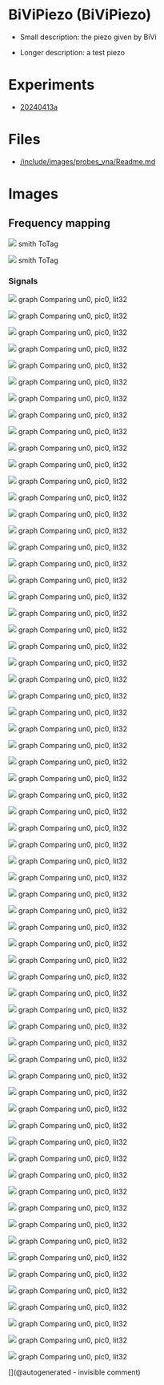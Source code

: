 # BiViPiezo (BiViPiezo)

* Small description: the piezo given by BiVi

* Longer description: a test piezo

# Experiments

* [20240413a](/include/experiments/auto/20240413a.md)


# Files

* [/include/images/probes_vna/Readme.md](/include/images/probes_vna/Readme.md)


# Images

## Frequency mapping 

![](/include/images/probes_vna/BiViPiezo.png)
smith
ToTag

![](/include/images/probes_vna/BiViPiezo.s1p.png)
smith
ToTag

### Signals 

![](/pic0/data/20240413a/Spectrum.png)
graph
Comparing un0, pic0, lit32

![](/pic0/data/20240413a/echo2.png)
graph
Comparing un0, pic0, lit32

![](/pic0/data/20240413a/echo3.png)
graph
Comparing un0, pic0, lit32

![](/pic0/data/20240413a/lit3-32/0_x_0_0_.jpg)
graph
Comparing un0, pic0, lit32

![](/pic0/data/20240413a/lit3-32/0_x_0_1000_.jpg)
graph
Comparing un0, pic0, lit32

![](/pic0/data/20240413a/lit3-32/0_x_0_100_.jpg)
graph
Comparing un0, pic0, lit32

![](/pic0/data/20240413a/lit3-32/0_x_0_200_.jpg)
graph
Comparing un0, pic0, lit32

![](/pic0/data/20240413a/lit3-32/0_x_0_300_.jpg)
graph
Comparing un0, pic0, lit32

![](/pic0/data/20240413a/lit3-32/0_x_0_400_.jpg)
graph
Comparing un0, pic0, lit32

![](/pic0/data/20240413a/lit3-32/0_x_0_500_.jpg)
graph
Comparing un0, pic0, lit32

![](/pic0/data/20240413a/lit3-32/0_x_0_600_.jpg)
graph
Comparing un0, pic0, lit32

![](/pic0/data/20240413a/lit3-32/0_x_0_700_.jpg)
graph
Comparing un0, pic0, lit32

![](/pic0/data/20240413a/lit3-32/0_x_0_800_.jpg)
graph
Comparing un0, pic0, lit32

![](/pic0/data/20240413a/lit3-32/0_x_0_900_.jpg)
graph
Comparing un0, pic0, lit32

![](/pic0/data/20240413a/lit3-32/0_x_1_0_.jpg)
graph
Comparing un0, pic0, lit32

![](/pic0/data/20240413a/lit3-32/0_x_1_1000_.jpg)
graph
Comparing un0, pic0, lit32

![](/pic0/data/20240413a/lit3-32/0_x_1_100_.jpg)
graph
Comparing un0, pic0, lit32

![](/pic0/data/20240413a/lit3-32/0_x_1_200_.jpg)
graph
Comparing un0, pic0, lit32

![](/pic0/data/20240413a/lit3-32/0_x_1_300_.jpg)
graph
Comparing un0, pic0, lit32

![](/pic0/data/20240413a/lit3-32/0_x_1_400_.jpg)
graph
Comparing un0, pic0, lit32

![](/pic0/data/20240413a/lit3-32/0_x_1_500_.jpg)
graph
Comparing un0, pic0, lit32

![](/pic0/data/20240413a/lit3-32/0_x_1_600_.jpg)
graph
Comparing un0, pic0, lit32

![](/pic0/data/20240413a/lit3-32/0_x_1_700_.jpg)
graph
Comparing un0, pic0, lit32

![](/pic0/data/20240413a/lit3-32/0_x_1_800_.jpg)
graph
Comparing un0, pic0, lit32

![](/pic0/data/20240413a/lit3-32/0_x_1_900_.jpg)
graph
Comparing un0, pic0, lit32

![](/pic0/data/20240413a/lit3-32/1_x_0_0_.jpg)
graph
Comparing un0, pic0, lit32

![](/pic0/data/20240413a/lit3-32/1_x_0_1000_.jpg)
graph
Comparing un0, pic0, lit32

![](/pic0/data/20240413a/lit3-32/1_x_0_100_.jpg)
graph
Comparing un0, pic0, lit32

![](/pic0/data/20240413a/lit3-32/1_x_0_200_.jpg)
graph
Comparing un0, pic0, lit32

![](/pic0/data/20240413a/lit3-32/1_x_0_300_.jpg)
graph
Comparing un0, pic0, lit32

![](/pic0/data/20240413a/lit3-32/1_x_0_400_.jpg)
graph
Comparing un0, pic0, lit32

![](/pic0/data/20240413a/lit3-32/1_x_0_500_.jpg)
graph
Comparing un0, pic0, lit32

![](/pic0/data/20240413a/lit3-32/1_x_0_600_.jpg)
graph
Comparing un0, pic0, lit32

![](/pic0/data/20240413a/lit3-32/1_x_0_700_.jpg)
graph
Comparing un0, pic0, lit32

![](/pic0/data/20240413a/lit3-32/1_x_0_800_.jpg)
graph
Comparing un0, pic0, lit32

![](/pic0/data/20240413a/lit3-32/1_x_0_900_.jpg)
graph
Comparing un0, pic0, lit32

![](/pic0/data/20240413a/lit3-32/1_x_1_0_.jpg)
graph
Comparing un0, pic0, lit32

![](/pic0/data/20240413a/lit3-32/1_x_1_1000_.jpg)
graph
Comparing un0, pic0, lit32

![](/pic0/data/20240413a/lit3-32/1_x_1_100_.jpg)
graph
Comparing un0, pic0, lit32

![](/pic0/data/20240413a/lit3-32/1_x_1_200_.jpg)
graph
Comparing un0, pic0, lit32

![](/pic0/data/20240413a/lit3-32/1_x_1_300_.jpg)
graph
Comparing un0, pic0, lit32

![](/pic0/data/20240413a/lit3-32/1_x_1_400_.jpg)
graph
Comparing un0, pic0, lit32

![](/pic0/data/20240413a/lit3-32/1_x_1_500_.jpg)
graph
Comparing un0, pic0, lit32

![](/pic0/data/20240413a/lit3-32/1_x_1_600_.jpg)
graph
Comparing un0, pic0, lit32

![](/pic0/data/20240413a/lit3-32/1_x_1_700_.jpg)
graph
Comparing un0, pic0, lit32

![](/pic0/data/20240413a/lit3-32/1_x_1_800_.jpg)
graph
Comparing un0, pic0, lit32

![](/pic0/data/20240413a/lit3-32/1_x_1_900_.jpg)
graph
Comparing un0, pic0, lit32

![](/pic0/data/20240413a/lit3-32/2_x_0_0_.jpg)
graph
Comparing un0, pic0, lit32

![](/pic0/data/20240413a/lit3-32/2_x_0_100_.jpg)
graph
Comparing un0, pic0, lit32

![](/pic0/data/20240413a/lit3-32/2_x_0_200_.jpg)
graph
Comparing un0, pic0, lit32

![](/pic0/data/20240413a/lit3-32/2_x_0_300_.jpg)
graph
Comparing un0, pic0, lit32

![](/pic0/data/20240413a/lit3-32/2_x_0_400_.jpg)
graph
Comparing un0, pic0, lit32

![](/pic0/data/20240413a/pic0.png)
graph
Comparing un0, pic0, lit32

![](/pic0/data/20240413a/pic0rick/bench_0.jpg)
graph
Comparing un0, pic0, lit32

![](/pic0/data/20240413a/pic0rick/bench_1.jpg)
graph
Comparing un0, pic0, lit32

![](/pic0/data/20240413a/pic0rick/bench_2.jpg)
graph
Comparing un0, pic0, lit32

![](/pic0/data/20240413a/pic0rick/bench_3.jpg)
graph
Comparing un0, pic0, lit32

![](/pic0/data/20240413a/pic0rick/bench_4.jpg)
graph
Comparing un0, pic0, lit32

![](/pic0/data/20240413a/pic0rick/bench_5.jpg)
graph
Comparing un0, pic0, lit32

![](/pic0/data/20240413a/pic0rick/bench_6.jpg)
graph
Comparing un0, pic0, lit32

![](/pic0/data/20240413a/pic0rick/bench_7.jpg)
graph
Comparing un0, pic0, lit32

![](/pic0/data/20240413a/pic0rick/bench_8.jpg)
graph
Comparing un0, pic0, lit32

![](/pic0/data/20240413a/pic0rick/bench_9.jpg)
graph
Comparing un0, pic0, lit32

![](/pic0/data/20240413a/signals.png)
graph
Comparing un0, pic0, lit32

![](/pic0/data/20240413a/un0rick/20240413210831_ndt_ndt.jpg)
graph
Comparing un0, pic0, lit32





[](@autogenerated - invisible comment)